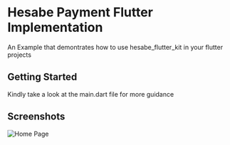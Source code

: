 #  Hesabe Payment Flutter Implementation

An Example that demontrates how to use hesabe_flutter_kit in your flutter projects

## Getting Started

Kindly take a look at the main.dart file for more guidance

## Screenshots

![Home Page](../../assets/home.png)
